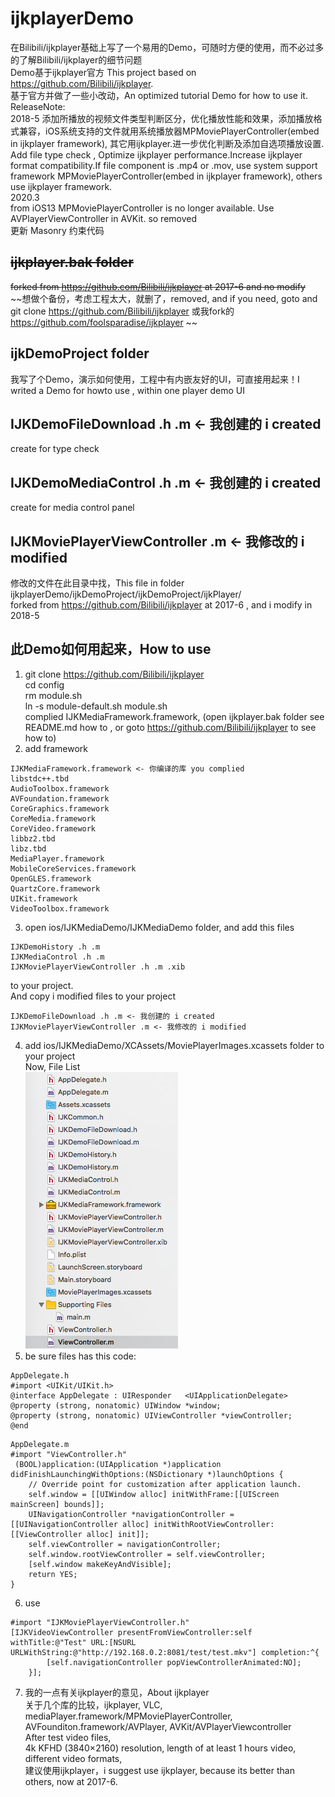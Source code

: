 # ijkplayerDemo  
在Bilibili/ijkplayer基础上写了一个易用的Demo，可随时方便的使用，而不必过多的了解Bilibili/ijkplayer的细节问题  
Demo基于ijkplayer官方 This project based on https://github.com/Bilibili/ijkplayer.    
基于官方并做了一些小改动，An optimized tutorial Demo for how to use it.  
ReleaseNote:   
2018-5 添加所播放的视频文件类型判断区分，优化播放性能和效果，添加播放格式兼容，iOS系统支持的文件就用系统播放器MPMoviePlayerController(embed in ijkplayer framework), 其它用ijkplayer.进一步优化判断及添加自选项播放设置.  
Add file type check , Optimize ijkplayer performance.Increase ijkplayer format compatibility.If file component is .mp4 or .mov, use system support framework MPMoviePlayerController(embed in ijkplayer framework), others use ijkplayer framework.  
2020.3  
from iOS13 MPMoviePlayerController is no longer available. Use AVPlayerViewController in AVKit. so removed  
更新 Masonry 约束代码  
## ~~ijkplayer.bak folder~~  
~~forked from https://github.com/Bilibili/ijkplayer at 2017-6 and no modify~~  
~~想做个备份，考虑工程太大，就删了，removed, and if you need, goto and git clone https://github.com/Bilibili/ijkplayer 或我fork的 https://github.com/foolsparadise/ijkplayer ~~  
## ijkDemoProject folder  
我写了个Demo，演示如何使用，工程中有内嵌友好的UI，可直接用起来！I writed a Demo for howto use , within one player demo UI  
## IJKDemoFileDownload .h .m <- 我创建的 i created  
create for type check  
## IJKDemoMediaControl .h .m <- 我创建的 i created  
create for media control panel  
## IJKMoviePlayerViewController .m <- 我修改的 i modified  
修改的文件在此目录中找，This file in folder ijkplayerDemo/ijkDemoProject/ijkDemoProject/ijkPlayer/   
forked from https://github.com/Bilibili/ijkplayer at 2017-6 , and i modify in 2018-5  
## 此Demo如何用起来，How to use  
1. git clone https://github.com/Bilibili/ijkplayer  
cd config  
rm module.sh  
ln -s module-default.sh module.sh  
complied IJKMediaFramework.framework, (open ijkplayer.bak folder see README.md how to , or goto https://github.com/Bilibili/ijkplayer to see how to)  
2. add framework  
```  
IJKMediaFramework.framework <- 你编译的库 you complied  
libstdc++.tbd  
AudioToolbox.framework  
AVFoundation.framework  
CoreGraphics.framework  
CoreMedia.framework  
CoreVideo.framework  
libbz2.tbd  
libz.tbd  
MediaPlayer.framework  
MobileCoreServices.framework  
OpenGLES.framework  
QuartzCore.framework  
UIKit.framework  
VideoToolbox.framework  
```  
3. open ios/IJKMediaDemo/IJKMediaDemo folder, and add this files  
```   
IJKDemoHistory .h .m
IJKMediaControl .h .m
IJKMoviePlayerViewController .h .m .xib
```  
to your project.  
And copy i modified files to your project  
```  
IJKDemoFileDownload .h .m <- 我创建的 i created  
IJKMoviePlayerViewController .m <- 我修改的 i modified  
```  
4. add ios/IJKMediaDemo/XCAssets/MoviePlayerImages.xcassets folder to your project   
Now, File List  
![DemoProjectFilelist.png](https://github.com/foolsparadise/ijkplayerDemo/blob/master/DemoProjectFilelist.png)  
5. be sure files has this code:  
```  
AppDelegate.h  
#import <UIKit/UIKit.h>  
@interface AppDelegate : UIResponder   <UIApplicationDelegate>  
@property (strong, nonatomic) UIWindow *window;  
@property (strong, nonatomic) UIViewController *viewController;  
@end
```  
```  
AppDelegate.m  
#import "ViewController.h"  
 (BOOL)application:(UIApplication *)application didFinishLaunchingWithOptions:(NSDictionary *)launchOptions {  
    // Override point for customization after application launch.  
    self.window = [[UIWindow alloc] initWithFrame:[[UIScreen mainScreen] bounds]];  
    UINavigationController *navigationController = [[UINavigationController alloc] initWithRootViewController:[[ViewController alloc] init]];  
    self.viewController = navigationController;  
    self.window.rootViewController = self.viewController;  
    [self.window makeKeyAndVisible];  
    return YES;  
}  
```  
6. use  
```  
#import "IJKMoviePlayerViewController.h"  
[IJKVideoViewController presentFromViewController:self withTitle:@"Test" URL:[NSURL URLWithString:@"http://192.168.0.2:8081/test/test.mkv"] completion:^{
        [self.navigationController popViewControllerAnimated:NO];  
    }];  
```  
7. 我的一点有关ijkplayer的意见，About ijkplayer  
关于几个库的比较，ijkplayer, VLC, mediaPlayer.framework/MPMoviePlayerController, AVFounditon.framework/AVPlayer, AVKit/AVPlayerViewcontroller  
After test video files,  
4k KFHD (3840×2160) resolution, length of at least 1 hours video, different video formats,  
建议使用ijkplayer，i suggest use ijkplayer, because its better than others, now at 2017-6.  
